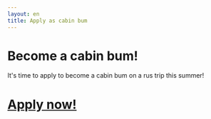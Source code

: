 ```yaml
---
layout: en
title: Apply as cabin bum
---
```

<h1>Become a cabin bum!</h1>

<p>It's time to apply to become a cabin bum on a rus trip this summer! </p>

<h1><a href="https://docs.google.com/forms/d/e/1FAIpQLSfVH_t0TrFyeVb9RdSUwkpOvKWNbrnbIee4z9tSseVp-Fvt6Q/viewform?embedded=true">Apply now!</a></h1>

